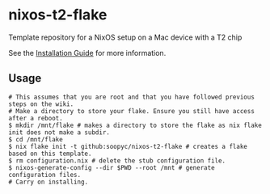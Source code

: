 # nixos-t2-flake
Template repository for a NixOS setup on a Mac device with a T2 chip

See the [Installation Guide](https://wiki.t2linux.org/distributions/nixos/installation) for more information.

## Usage
```shell
# This assumes that you are root and that you have followed previous steps on the wiki.
# Make a directory to store your flake. Ensure you still have access after a reboot.
$ mkdir /mnt/flake # makes a directory to store the flake as nix flake init does not make a subdir.
$ cd /mnt/flake
$ nix flake init -t github:soopyc/nixos-t2-flake # creates a flake based on this template.
$ rm configuration.nix # delete the stub configuration file.
$ nixos-generate-config --dir $PWD --root /mnt # generate configuration files.
# Carry on installing.
```

